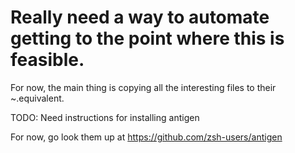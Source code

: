 # Really need a way to automate getting to the point where this is feasible.

For now, the main thing is copying all the interesting files to their ~.equivalent.

TODO: Need instructions for installing antigen

For now, go look them up at https://github.com/zsh-users/antigen
